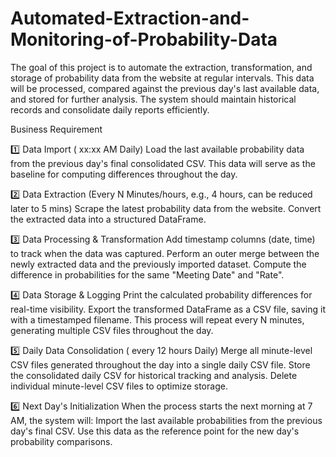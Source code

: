 # Automated-Extraction-and-Monitoring-of-Probability-Data

The goal of this project is to automate the extraction, transformation, and storage of probability data from the website at regular intervals. This data will be processed, compared against the previous day's last available data, and stored for further analysis. The system should maintain historical records and consolidate daily reports efficiently.


Business Requirement 

1️⃣ Data Import ( xx:xx AM Daily)
Load the last available probability data from the previous day's final consolidated CSV.
This data will serve as the baseline for computing differences throughout the day.

2️⃣ Data Extraction (Every N Minutes/hours, e.g.,  4 hours, can be reduced later to 5 mins)
Scrape the latest probability data from the website.
Convert the extracted data into a structured DataFrame.

3️⃣ Data Processing & Transformation
Add timestamp columns (date, time) to track when the data was captured.
Perform an outer merge between the newly extracted data and the previously imported dataset.
Compute the difference in probabilities for the same "Meeting Date" and "Rate".

4️⃣ Data Storage & Logging
Print the calculated probability differences for real-time visibility.
Export the transformed DataFrame as a CSV file, saving it with a timestamped filename.
This process will repeat every N minutes, generating multiple CSV files throughout the day.

5️⃣ Daily Data Consolidation (  every 12 hours Daily)
Merge all minute-level CSV files generated throughout the day into a single daily CSV file.
Store the consolidated daily CSV for historical tracking and analysis.
Delete individual minute-level CSV files to optimize storage.

6️⃣ Next Day's Initialization
When the process starts the next morning at 7 AM, the system will:
Import the last available probabilities from the previous day's final CSV.
Use this data as the reference point for the new day's probability comparisons.

